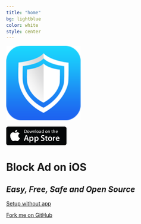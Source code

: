 ```yaml
---
title: "home"
bg: lightblue
color: white
style: center
---
```

<a href="#"><img src="img/apple-touch-icon-precomposed.png" style="width: 200px;height: 200px;"></a>

<a class="download-ios" href="https://itunes.apple.com/us/app/blockad/id1000109649?ls=1&mt=8"><img src="img/app-store-available.png" style="height: 50px;"></a>

# Block Ad on iOS

## *Easy, Free, Safe and Open Source*

<a href='https://github.com/flyingsky/blockad/wiki'>Setup without app</a>

<a href="{{ site.source_link }}">Fork me on GitHub</a>